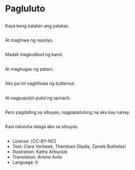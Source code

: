 # Pagluluto

##
Kaya kong balatan ang patatas.

##
At maghiwa ng repolyo.

##
Madali magkudkod ng karot.

##
At maghugas ng patani.

##
Ako pa rin naghihiwa ng butternut.

##
At nagpuputol-putol ng spinach.

##
Pero pagdating sa sibuyas, nagpapatulong na ako kay nanay.

##
Kasi naluluha talaga ako sa sibuyas.

##
* License: [CC-BY-NC]
* Text: Clare Verbeek, Thembani Dladla, Zanele Buthelezi
* Illustration: Kathy Arbuckle
* Translation: Arlene Avila
* Language: tl
